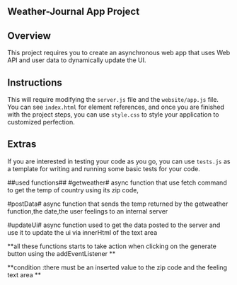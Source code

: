 ## Weather-Journal App Project

## Overview
This project requires you to create an asynchronous web app that uses Web API and user data to dynamically update the UI. 

## Instructions
This will require modifying the `server.js` file and the `website/app.js` file. You can see `index.html` for element references, and once you are finished with the project steps, you can use `style.css` to style your application to customized perfection.

## Extras
If you are interested in testing your code as you go, you can use `tests.js` as a template for writing and running some basic tests for your code.

##used functions##
#getweather#
 async function that use fetch command to get the temp of country using its zip code,
 
#postData#
async function that sends the temp returned by the getweather function,the date,the user feelings
 to an internal server 

#updateUi#
async function used to get the data posted to the server and use it to update the ui via innerHtml
of the text area 

**all these functions starts to take action when clicking on the generate button using the addEventListener **

**condition :there must be an inserted value to the zip code and the feeling text area **